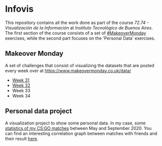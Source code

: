 # Infovis

This repository contains all the work done as part of the course _72.74 - Visualización de la Información_ at _Instituto Tecnológico de Buenos Aires_. The first section of the course consists of a set of [#MakeoverMonday](https://twitter.com/hashtag/MakeOverMonday?src=hashtag_click) exercises, while the second part focuses on the 'Personal Data' exercises.

## Makeover Monday

A set of challenges that consist of visualizing the datasets that are posted every week over at <https://www.makeovermonday.co.uk/data/>

- [Week 31](https://lucas-sg.github.io/infovis/Makeover%20Monday/Week%2031/makeovermonday-w31.html)
- [Week 32](https://lucas-sg.github.io/infovis/Makeover%20Monday/Week%2032/makeovermonday-w32.html)
- Week 33
- Week 34

## Personal data project

A visualization project to show some personal data. In my case, some [statistics of my CS:GO matches](https://lucas-sg.github.io/infovis/Personal%20data%20project/csgo_stats.png) between May and September 2020.
You can find an interesting correlation graph between matches with friends and their result [here](https://lucas-sg.github.io/infovis/Personal%20data%20project/flourish_viz.html).

